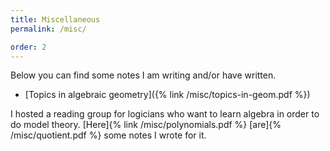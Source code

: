 ```yaml
---
title: Miscellaneous
permalink: /misc/

order: 2
---
```


Below you can find some notes I am writing and/or have written.

- [Topics in algebraic geometry]({% link /misc/topics-in-geom.pdf %})

I hosted a reading group for logicians who want to learn algebra in order to do
model theory. [Here]{% link /misc/polynomials.pdf %} [are]{% /misc/quotient.pdf
%} some notes I wrote for it.